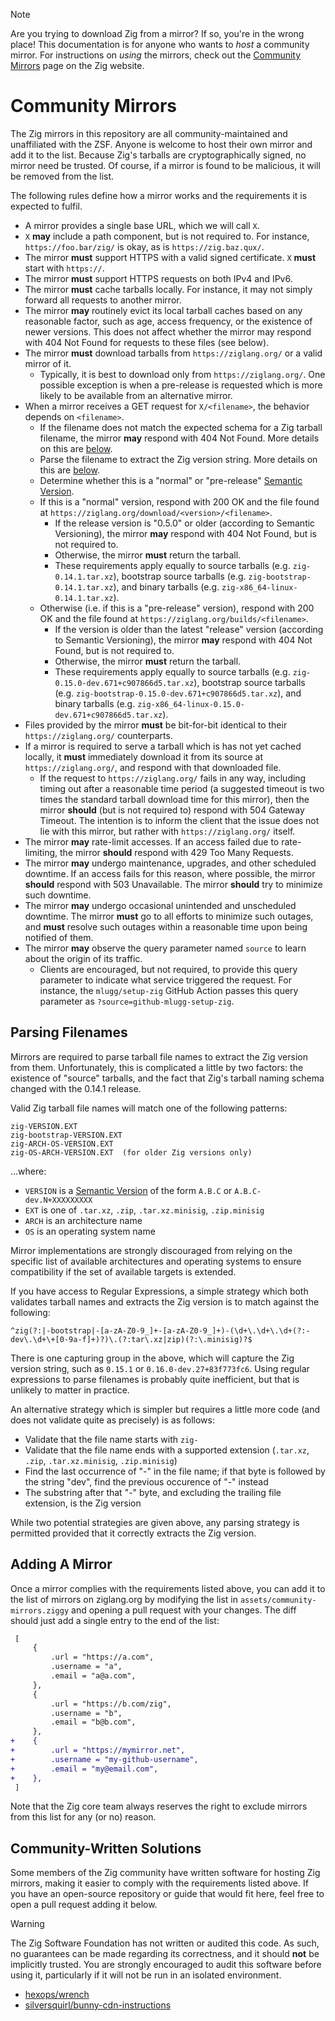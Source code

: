 > [!NOTE]
> Are you trying to download Zig from a mirror? If so, you're in the wrong place! This documentation is for anyone who wants to *host* a community mirror.
> For instructions on *using* the mirrors, check out the [Community Mirrors](https://ziglang.org/download/community-mirrors/) page on the Zig website.

# Community Mirrors

The Zig mirrors in this repository are all community-maintained and unaffiliated with the ZSF. Anyone is welcome to host their own mirror and add it to the
list. Because Zig's tarballs are cryptographically signed, no mirror need be trusted. Of course, if a mirror is found to be malicious, it will be removed from
the list.

The following rules define how a mirror works and the requirements it is expected to fulfil.

* A mirror provides a single base URL, which we will call `X`.
* `X` **may** include a path component, but is not required to. For instance, `https://foo.bar/zig/` is okay,
  as is `https://zig.baz.qux/`.
* The mirror **must** support HTTPS with a valid signed certificate. `X` **must** start with `https://`.
* The mirror **must** support HTTPS requests on both IPv4 and IPv6.
* The mirror **must** cache tarballs locally. For instance, it may not simply forward all requests to another mirror.
* The mirror **may** routinely evict its local tarball caches based on any reasonable factor, such as age, access frequency, or the existence of newer versions. This does not affect whether the mirror may respond with 404 Not Found for requests to these files (see below).
* The mirror **must** download tarballs from `https://ziglang.org/` or a valid mirror of it.
  * Typically, it is best to download only from `https://ziglang.org/`. One possible exception is when a pre-release is requested which is more likely to be available from an alternative mirror.
* When a mirror receives a GET request for `X/<filename>`, the behavior depends on `<filename>`.
  * If the filename does not match the expected schema for a Zig tarball filename, the mirror **may** respond with 404 Not Found. More details on this are [below](#parsing-filenames).
  * Parse the filename to extract the Zig version string. More details on this are [below](#parsing-filenames).
  * Determine whether this is a "normal" or "pre-release" [Semantic Version](https://semver.org/).
  * If this is a "normal" version, respond with 200 OK and the file found at `https://ziglang.org/download/<version>/<filename>`.
    * If the release version is "0.5.0" or older (according to Semantic Versioning), the mirror **may** respond with 404 Not Found, but is not required to.
    * Otherwise, the mirror **must** return the tarball.
    * These requirements apply equally to source tarballs (e.g. `zig-0.14.1.tar.xz`), bootstrap source tarballs (e.g. `zig-bootstrap-0.14.1.tar.xz`), and binary tarballs (e.g. `zig-x86_64-linux-0.14.1.tar.xz`).
  * Otherwise (i.e. if this is a "pre-release" version), respond with 200 OK and the file found at `https://ziglang.org/builds/<filename>`.
    * If the version is older than the latest "release" version (according to Semantic Versioning), the mirror **may** respond with 404 Not Found, but is not required to.
    * Otherwise, the mirror **must** return the tarball.
    * These requirements apply equally to source tarballs (e.g. `zig-0.15.0-dev.671+c907866d5.tar.xz`), bootstrap source tarballs (e.g. `zig-bootstrap-0.15.0-dev.671+c907866d5.tar.xz`), and binary tarballs (e.g. `zig-x86_64-linux-0.15.0-dev.671+c907866d5.tar.xz`).
* Files provided by the mirror **must** be bit-for-bit identical to their `https://ziglang.org/` counterparts.
* If a mirror is required to serve a tarball which is has not yet cached locally, it **must** immediately download it from its source at `https://ziglang.org/`, and respond with that downloaded file.
  * If the request to `https://ziglang.org/` fails in any way, including timing out after a reasonable time period (a suggested timeout is two times the standard tarball download time for this mirror), then the mirror **should** (but is not required to) respond with 504 Gateway Timeout. The intention is to inform the client that the issue does not lie with this mirror, but rather with `https://ziglang.org/` itself.
* The mirror **may** rate-limit accesses. If an access failed due to rate-limiting, the mirror **should** respond with 429 Too Many Requests.
* The mirror **may** undergo maintenance, upgrades, and other scheduled downtime. If an access fails for this reason, where possible, the mirror **should** respond with 503 Unavailable. The mirror **should** try to minimize such downtime.
* The mirror **may** undergo occasional unintended and unscheduled downtime. The mirror **must** go to all efforts to minimize such outages, and **must** resolve such outages within a reasonable time upon being notified of them.
* The mirror **may** observe the query parameter named `source` to learn about the origin of its traffic.
  * Clients are encouraged, but not required, to provide this query parameter to indicate what service triggered the request. For instance, the `mlugg/setup-zig` GitHub Action passes this query parameter as `?source=github-mlugg-setup-zig`.

## Parsing Filenames

Mirrors are required to parse tarball file names to extract the Zig version from them. Unfortunately,
this is complicated a little by two factors: the existence of "source" tarballs, and the fact that
Zig's tarball naming schema changed with the 0.14.1 release.

Valid Zig tarball file names will match one of the following patterns:
```
zig-VERSION.EXT
zig-bootstrap-VERSION.EXT
zig-ARCH-OS-VERSION.EXT
zig-OS-ARCH-VERSION.EXT  (for older Zig versions only)
```
...where:
* `VERSION` is a [Semantic Version](https://semver.org/) of the form `A.B.C` or `A.B.C-dev.N+XXXXXXXXX`
* `EXT` is one of `.tar.xz`, `.zip`, `.tar.xz.minisig`, `.zip.minisig`
* `ARCH` is an architecture name
* `OS` is an operating system name

Mirror implementations are strongly discouraged from relying on the specific list of available architectures
and operating systems to ensure compatibility if the set of available targets is extended.

If you have access to Regular Expressions, a simple strategy which both validates tarball names and
extracts the Zig version is to match against the following:
```
^zig(?:|-bootstrap|-[a-zA-Z0-9_]+-[a-zA-Z0-9_]+)-(\d+\.\d+\.\d+(?:-dev\.\d+\+[0-9a-f]+)?)\.(?:tar\.xz|zip)(?:\.minisig)?$
```
There is one capturing group in the above, which will capture the Zig version string, such as `0.15.1`
or `0.16.0-dev.27+83f773fc6`. Using regular expressions to parse filenames is probably quite inefficient,
but that is unlikely to matter in practice.

An alternative strategy which is simpler but requires a little more code (and does not validate quite as precisely) is as follows:
* Validate that the file name starts with `zig-`
* Validate that the file name ends with a supported extension (`.tar.xz`, `.zip`, `.tar.xz.minisig`, `.zip.minisig`)
* Find the last occurrence of "-" in the file name; if that byte is followed by the string "dev", find the previous occurence of "-" instead
* The substring after that "-" byte, and excluding the trailing file extension, is the Zig version

While two potential strategies are given above, any parsing strategy is permitted provided that it correctly extracts the Zig version.

## Adding A Mirror

Once a mirror complies with the requirements listed above, you can add it to the list of mirrors on ziglang.org by modifying the list in
`assets/community-mirrors.ziggy` and opening a pull request with your changes. The diff should just add a single entry to the end of the list:

```diff
 [
     {
         .url = "https://a.com",
         .username = "a",
         .email = "a@a.com",
     },
     {
         .url = "https://b.com/zig",
         .username = "b",
         .email = "b@b.com",
     },
+    {
+        .url = "https://mymirror.net",
+        .username = "my-github-username",
+        .email = "my@email.com",
+    },
 ]
```

Note that the Zig core team always reserves the right to exclude mirrors from this list for any (or no) reason.

## Community-Written Solutions

Some members of the Zig community have written software for hosting Zig mirrors, making it easier to comply with the requirements listed above. If you have an open-source repository or guide that would fit here, feel free to open a pull request adding it below.

> [!WARNING]
> The Zig Software Foundation has not written or audited this code. As such, no guarantees can be made regarding its correctness, and it should **not** be
> implicitly trusted. You are strongly encouraged to audit this software before using it, particularly if it will not be run in an isolated environment.

* [hexops/wrench](https://github.com/hexops/wrench?tab=readme-ov-file#run-your-own-ziglangorgdownload-mirror)
* [silversquirl/bunny-cdn-instructions](https://gist.github.com/silversquirl/5c8d734ce8e5712eff8126295847e99f)
